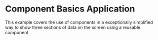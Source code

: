 # Component Basics Application

This example covers the use of components in a exceptionally simplified way to show three sections of data on the screen using a reusable component
